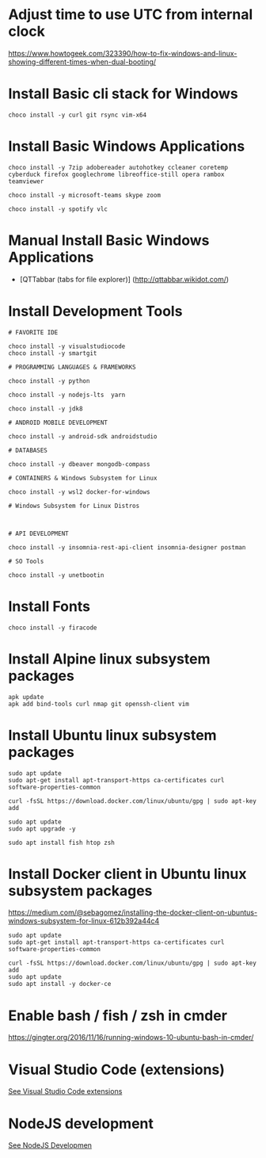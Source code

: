 # Adjust time to use UTC from internal clock

https://www.howtogeek.com/323390/how-to-fix-windows-and-linux-showing-different-times-when-dual-booting/

# Install Basic cli stack for Windows 

```
choco install -y curl git rsync vim-x64
```

# Install Basic Windows Applications

```
choco install -y 7zip adobereader autohotkey ccleaner coretemp cyberduck firefox googlechrome libreoffice-still opera rambox teamviewer

choco install -y microsoft-teams skype zoom

choco install -y spotify vlc

```

# Manual Install Basic Windows Applications

* [QTTabbar (tabs for file explorer)] (http://qttabbar.wikidot.com/)


# Install Development Tools

```
# FAVORITE IDE

choco install -y visualstudiocode 
choco install -y smartgit

# PROGRAMMING LANGUAGES & FRAMEWORKS

choco install -y python

choco install -y nodejs-lts  yarn

choco install -y jdk8

# ANDROID MOBILE DEVELOPMENT

choco install -y android-sdk androidstudio 

# DATABASES

choco install -y dbeaver mongodb-compass 

# CONTAINERS & Windows Subsystem for Linux

choco install -y wsl2 docker-for-windows

# Windows Subsystem for Linux Distros



# API DEVELOPMENT

choco install -y insomnia-rest-api-client insomnia-designer postman

# SO Tools

choco install -y unetbootin

```

# Install Fonts

```
choco install -y firacode
```

# Install Alpine linux subsystem packages 

```
apk update
apk add bind-tools curl nmap git openssh-client vim
```


# Install Ubuntu linux subsystem packages 

```
sudo apt update
sudo apt-get install apt-transport-https ca-certificates curl software-properties-common

curl -fsSL https://download.docker.com/linux/ubuntu/gpg | sudo apt-key add 

sudo apt update
sudo apt upgrade -y
 
sudo apt install fish htop zsh
```

# Install Docker client in Ubuntu linux subsystem packages 

https://medium.com/@sebagomez/installing-the-docker-client-on-ubuntus-windows-subsystem-for-linux-612b392a44c4

```
sudo apt update
sudo apt-get install apt-transport-https ca-certificates curl software-properties-common

curl -fsSL https://download.docker.com/linux/ubuntu/gpg | sudo apt-key add 
sudo apt update
sudo apt install -y docker-ce
```

# Enable bash / fish / zsh in cmder

https://gingter.org/2016/11/16/running-windows-10-ubuntu-bash-in-cmder/

# Visual Studio Code (extensions)

[See Visual Studio Code extensions](README-VisualStudioCode)

# NodeJS development

[See NodeJS Developmen](README-NodeJS)

